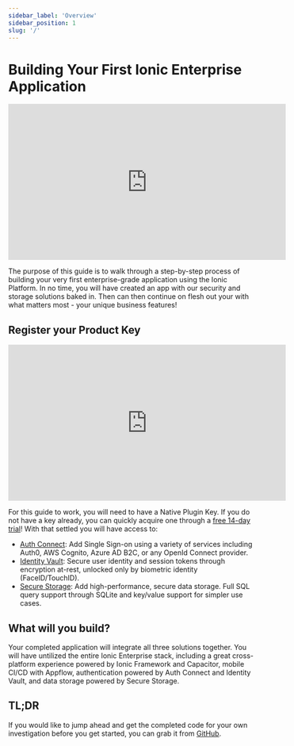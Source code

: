 ```yaml
---
sidebar_label: 'Overview'
sidebar_position: 1
slug: '/'
---
```


# Building Your First Ionic Enterprise Application

<iframe
  src="https://www.loom.com/embed/91a3686402504bada87a8e52ce874c93"
  frameborder="0"
  allowfullscreen
  width="560"
  height="315"
></iframe>

The purpose of this guide is to walk through a step-by-step process of building your very first enterprise-grade application using the Ionic Platform. In no time, you will have created an app with our security and storage solutions baked in. Then can then continue on flesh out your with what matters most - your unique business features!

## Register your Product Key

<iframe
  src="https://www.loom.com/embed/d6b37a4a817146629448a73ab0842960"
  frameborder="0"
  allowfullscreen
  width="560"
  height="315"
></iframe>

For this guide to work, you will need to have a Native Plugin Key. If you do not have a key already, you can quickly acquire one through a [free 14-day trial](https://dashboard.ionicframework.com/personal/apps?native_trial=1)! With that settled you will have access to:

- [Auth Connect](https://ionic.io/docs/auth-connect): Add Single Sign-on using a variety of services including Auth0, AWS Cognito, Azure AD B2C, or any OpenId Connect provider.
- [Identity Vault](https://ionic.io/docs/identity-vault): Secure user identity and session tokens through encryption at-rest, unlocked only by biometric identity (FaceID/TouchID).
- [Secure Storage](https://ionic.io/docs/secure-storage): Add high-performance, secure data storage. Full SQL query support through SQLite and key/value support for simpler use cases.

## What will you build?

Your completed application will integrate all three solutions together. You will have untilized the entire Ionic Enterprise stack, including a great cross-platform experience powered by Ionic Framework and Capacitor, mobile CI/CD with Appflow, authentication powered by Auth Connect and Identity Vault, and data storage powered by Secure Storage.

## TL;DR

If you would like to jump ahead and get the completed code for your own investigation before you get started, you can grab it from [GitHub](https://github.com/ionic-team/ionic-enterprise-starter).

